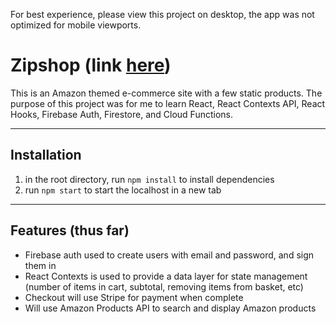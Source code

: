 For best experience, please view this project on desktop, the app was not optimized for mobile viewports.

# Zipshop (link [here](https://zipshop-fbf07.web.app/))
This is an Amazon themed e-commerce site with a few static products. The purpose of this project was for me to learn React, React Contexts API, React Hooks, Firebase Auth, Firestore, and Cloud Functions.

-----
## Installation
1) in the root directory, run `npm install` to install dependencies
2) run `npm start` to start the localhost in a new tab

-----
## Features (thus far)
* Firebase auth used to create users with email and password, and sign them in
* React Contexts is used to provide a data layer for state management (number of items in cart, subtotal, removing items from basket, etc)
* Checkout will use Stripe for payment when complete
* Will use Amazon Products API to search and display Amazon products
